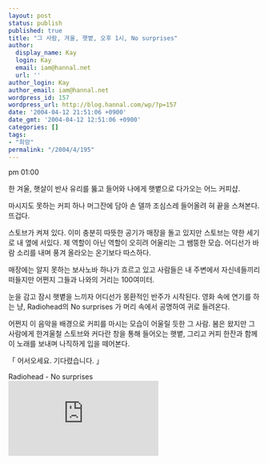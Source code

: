 ```yaml
---
layout: post
status: publish
published: true
title: "그 사람, 겨울, 햇볕, 오후 1시, No surprises"
author:
  display_name: Kay
  login: Kay
  email: iam@hannal.net
  url: ''
author_login: Kay
author_email: iam@hannal.net
wordpress_id: 157
wordpress_url: http://blog.hannal.com/wp/?p=157
date: '2004-04-12 21:51:06 +0900'
date_gmt: '2004-04-12 12:51:06 +0900'
categories: []
tags:
- "희망"
permalink: "/2004/4/195"
---
```

<p>pm 01:00</p>
<p>한 겨울, 햇살이 반사 유리를 뚫고 들어와 나에게 햇볕으로 다가오는 어느 커피샵.</p>
<p>마시지도 못하는 커피 하나 머그잔에 담아 손 델까 조심스레 들어올려 혀 끝을 스쳐본다. 뜨겁다.</p>
<p>스토브가 켜져 있다. 이미 충분히 따뜻한 공기가 매장을 돌고 있지만 스토브는 약한 세기로 내 옆에 서있다. 제 역할이 아닌 역할이 오히려 어울리는 그 쌤뚱한 모습. 어디선가 바람 소리를 내며 풍겨 올라오는 온기보다 따스하다.</p>
<p>매장에는 알지 못하는 보사노바 하나가 흐르고 있고 사람들은 내 주변에서 자신네들끼리 떠들지만 어쩐지 그들과 나와의 거리는 100여미터.</p>
<p>눈을 감고 잠시 햇볕을 느끼자 어디선가 몽환적인 반주가 시작된다. 영화 속에 연기를 하는 냥, Radiohead의 No surprises 가 머리 속에서 공명하여 귀로 들려온다.</p>
<p>어쩐지 이 음악을 배경으로 커피를 마시는 모습이 어울릴 듯한 그 사람. 봄은 왔지만 그 사람에게 한겨울철 스토브와 커다란 창을 통해 들어오는 햇볕, 그리고 커피 한잔과 함께 이 노래를 보내며 나직하게 입을 떼어본다.</p>
<p>「 어서오세요. 기다렸습니다. 」</p>
<p>Radiohead - No surprises<br />
<embed src="http://myere.net/~dimanche/Radiohead-No_Surprises.wma" autostart="false"></embed></p>
